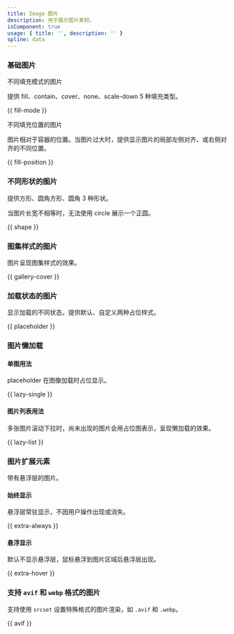 ```yaml
---
title: Image 图片
description: 用于展示图片素材。
isComponent: true
usage: { title: '', description: '' }
spline: data
---
```


### 基础图片

不同填充模式的图片

提供 fill、contain、cover、none、scale-down 5 种填充类型。

{{ fill-mode }}

不同填充位置的图片

图片相对于容器的位置。当图片过大时，提供显示图片的局部左侧对齐、或右侧对齐的不同位置。

{{ fill-position }}

### 不同形状的图片

提供方形、圆角方形、圆角 3 种形状。

当图片长宽不相等时，无法使用 circle 展示一个正圆。

{{ shape }}

### 图集样式的图片

图片呈现图集样式的效果。

{{ gallery-cover }}

### 加载状态的图片

显示加载的不同状态，提供默认、自定义两种占位样式。

{{ placeholder }}

### 图片懒加载

#### 单图用法

placeholder 在图像加载时占位显示。

{{ lazy-single }}

#### 图片列表用法

多张图片滚动下拉时，尚未出现的图片会用占位图表示，呈现懒加载的效果。

{{ lazy-list }}

### 图片扩展元素

带有悬浮层的图片。

#### 始终显示

悬浮层常驻显示，不因用户操作出现或消失。

{{ extra-always }}

#### 悬浮显示

默认不显示悬浮层，鼠标悬浮到图片区域后悬浮层出现。

{{ extra-hover }}

### 支持 `avif` 和 `webp` 格式的图片

支持使用 `srcset` 设置特殊格式的图片渲染，如 `.avif` 和 `.webp`。

{{ avif }}
